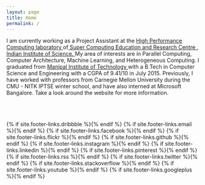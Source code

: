 ```yaml
---
layout: page
title: Home
permalink: /
---
```


 I am currently working as a Project Assistant at the <a href= "http://hpc.serc.iisc.ernet.in/"> High Performance Computing laboratory </a> of<a href = "http://www.serc.iisc.in/"> Super Computing Education and Research Centre </a>, <a href = "http://www.iisc.ernet.in/">Indian Institute of Science. </a> My area of interests are in Parallel Computing, Computer Architecture, Machine Learning, and Heterogeneous Computing. I graduated from <a href = "http://manipal.edu/mu.html"> Manipal Institute of Technology </a> with a B.Tech in Computer Science and Engineering with a CGPA of 9.41/10 in July 2015. Previously, I have worked with professors from Carnegie Mellon University  during the CMU - NITK IPTSE winter school, and have also interned at Microsoft Bangalore. Take a look around the website for more information.

<br/>
<br/>
<br/>
{% if site.footer-links.dribbble %}<a href="https://dribbble.com/{{ site.footer-links.dribbble }}"><i class="svg-icon dribbble"></i></a>{% endif %}
{% if site.footer-links.email %}<a href="mailto:{{ site.footer-links.email }}"><i class="svg-icon email"></i></a>{% endif %}
{% if site.footer-links.facebook %}<a href="https://www.facebook.com/{{ site.footer-links.facebook }}"><i class="svg-icon facebook"></i></a>{% endif %}
{% if site.footer-links.flickr %}<a href="https://www.flickr.com/{{ site.footer-links.flickr }}"><i class="svg-icon flickr"></i></a>{% endif %}
{% if site.footer-links.github %}<a href="https://github.com/{{ site.footer-links.github }}"><i class="svg-icon github"></i></a>{% endif %}
{% if site.footer-links.instagram %}<a href="https://instagram.com/{{ site.footer-links.instagram }}"><i class="svg-icon instagram"></i></a>{% endif %}
{% if site.footer-links.linkedin %}<a href="https://www.linkedin.com/in/{{ site.footer-links.linkedin }}"><i class="svg-icon linkedin"></i></a>{% endif %}
{% if site.footer-links.pinterest %}<a href="https://www.pinterest.com/{{ site.footer-links.pinterest }}"><i class="svg-icon pinterest"></i></a>{% endif %}
{% if site.footer-links.rss %}<a href="{{ site.baseurl }}/feed.xml"><i class="svg-icon rss"></i></a>{% endif %}
{% if site.footer-links.twitter %}<a href="https://www.twitter.com/{{ site.footer-links.twitter }}"><i class="svg-icon twitter"></i></a>{% endif %}
{% if site.footer-links.stackoverflow %}<a href="http://stackoverflow.com/{{ site.footer-links.stackoverflow }}"><i class="svg-icon stackoverflow"></i></a>{% endif %}
{% if site.footer-links.youtube %}<a href="https://youtube.com/{{ site.footer-links.youtube }}"><i class="svg-icon youtube"></i></a>{% endif %}
{% if site.footer-links.googleplus %}<a href="https://plus.google.com/{{ site.footer-links.googleplus }}"><i class="svg-icon googleplus"></i></a>{% endif %}
